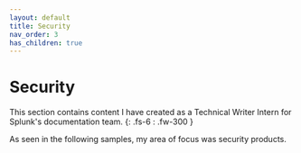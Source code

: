 ```yaml
---
layout: default
title: Security
nav_order: 3
has_children: true
---
```


# Security
This section contains content I have created as a Technical Writer Intern for Splunk's documentation team.
{: .fs-6 : .fw-300 }

As seen in the following samples, my area of focus was security products.
